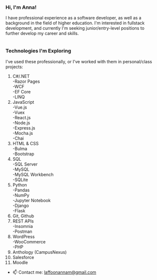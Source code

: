 ### Hi, I'm Anna! 
I have professional experience as a software developer, as well as a background in the field of higher education.
I'm interested in fullstack development, and currently I'm seeking junior/entry-level positions to further develop my career and skills.  
#   
### Technologies I'm Exploring
  
I've used these professionally, or I've worked with them in personal/class projects:

1. C#/.NET  
   -Razor Pages  
   -WCF  
   -EF Core  
   -LINQ  
2. JavaScript  
   -Vue.js  
   -Vuex  
   -React.js  
   -Node.js  
   -Express.js  
   -Mocha.js  
   -Chai  
3. HTML & CSS  
   -Bulma  
   -Bootstrap  
4. SQL  
   -SQL Server  
   -MySQL  
   -MySQL Workbench  
   -SQLite  
5. Python  
   -Pandas  
   -NumPy  
   -Jupyter Notebook  
   -Django  
   -Flask  
6. Git, Github  
7. REST APIs  
   -Insomnia  
   -Postman  
8. WordPress  
   -WooCommerce  
   -PHP  
9. Anthology (CampusNexus)  
10. Salesforce  
11. Moodle  
   

-  📫 Contact me: [laffoonannam@gmail.com](mailto:laffoonannam@gmail.com)
